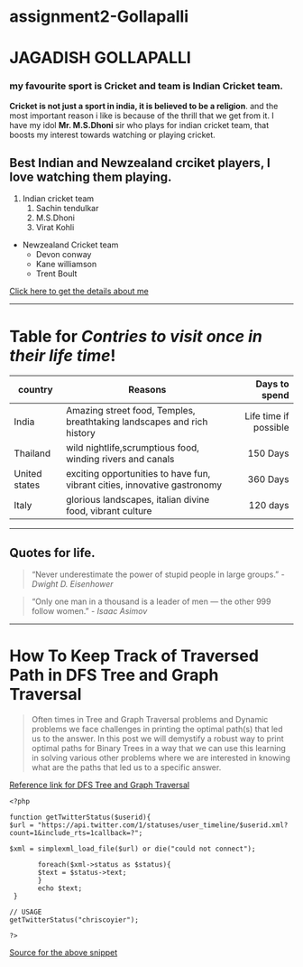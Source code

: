# assignment2-Gollapalli

# JAGADISH GOLLAPALLI

### my favourite sport is Cricket and team is Indian Cricket team.

**Cricket is not just a sport in india, it is believed to be a religion**. and the most important reason i like is because of the thrill that we get from it. I have my idol **Mr. M.S.Dhoni** sir who plays for indian cricket team, that boosts my interest towards watching or playing cricket.



## Best Indian and Newzealand crciket players, I love watching them playing.
1. Indian cricket team
    1. Sachin tendulkar
    2. M.S.Dhoni
    3. Virat Kohli


* Newzealand Cricket team
    * Devon conway
    * Kane williamson
    * Trent Boult



[Click here to get the details about me](AboutMe.md)


***

# Table for *Contries to visit once in their life time*!

| country | Reasons | Days to spend |
| --- | --- | ---: |
| India | Amazing street food, Temples, breathtaking landscapes and rich history | Life time if possible |
| Thailand | wild nightlife,scrumptious food, winding rivers and canals | 150 Days |
| United states | exciting opportunities to have fun, vibrant cities, innovative gastronomy | 360 Days |
| Italy | glorious landscapes, italian divine food, vibrant culture| 120 days |

***

## Quotes for life.

> “Never underestimate the power of stupid people in large groups.” - *Dwight D. Eisenhower*

> “Only one man in a thousand is a leader of men — the other 999 follow women.” - *Isaac Asimov*


*** 

# How To Keep Track of Traversed Path in DFS Tree and Graph Traversal

> Often times in Tree and Graph Traversal problems and Dynamic problems we face challenges in printing the optimal path(s) that led us to the answer. In this post we will demystify a robust way to print optimal paths for Binary Trees in a way that we can use this learning in solving various other problems where we are interested in knowing what are the paths that led us to a specific answer.

[Reference link for DFS Tree and Graph Traversal](https://efficientcodeblogwordpresscom/2020/05/21/how-to-keep-track-of-traversed-path-in-dfs-tree-and-graph-traversal/)

```
<?php

function getTwitterStatus($userid){
$url = "https://api.twitter.com/1/statuses/user_timeline/$userid.xml?count=1&include_rts=1callback=?";

$xml = simplexml_load_file($url) or die("could not connect");

       foreach($xml->status as $status){
       $text = $status->text;
       }
       echo $text;
 }

// USAGE
getTwitterStatus("chriscoyier");

?>

```

[Source for the above snippet](https://css-tricks.com/snippets/php/get-latest-twitter-status/)